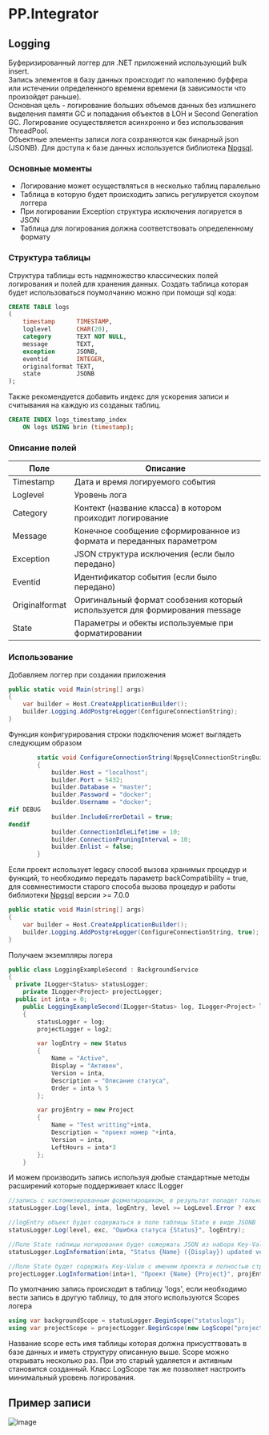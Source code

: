 # PP.Integrator
## Logging

Буферизированный логгер для .NET приложений использующий bulk insert.<br> Запись элементов в базу данных происходит по наполению буффера или истечении определенного времени времени (в зависимости что произойдет раньше).<br> Основная цель - логирование больших объемов данных без излишнего выделения памяти GC и попадания объектов в LOH и Second Generation GC. Логирование осуществляется асинхронно и без использования ThreadPool. <br> Объектные элементы записи лога сохраняются как бинарный json (JSONB). Для доступа к базе данных используется библиотека [Npgsql](https://www.npgsql.org/index.html).


### Основные моменты

 * Логирование может осуществляться в несколько таблиц паралельно
 * Таблица в которую будет происходить запись регулируется скоупом логгера
 * При логировании Exception структура исключения логируется в JSON
 * Таблица для логирования должна соответствовать определенному формату 
 
### Структура таблицы

Структура таблицы есть надмножество классических полей логирования и полей для хранения данных. Создать таблица которая будет использоваться поумолчанию можно при помощи sql кода:

```sql
CREATE TABLE logs
(
	timestamp      TIMESTAMP,
	loglevel       CHAR(20),
	category       TEXT NOT NULL,
	message        TEXT,
	exception      JSONB,
	eventid        INTEGER,
	originalformat TEXT,
	state          JSONB
);
```
Также рекомендуется добавить индекс для ускорения записи и считывания на каждую из созданых таблиц.

```sql
CREATE INDEX logs_timestamp_index
	ON logs USING brin (timestamp);
```

### Описание полей

|Поле|Описание|
|----|--------|
|Timestamp      |Дата и время логируемого события|
|Loglevel       |Уровень лога|
|Category       |Контект (название класса) в котором проиходит логирование|
|Message        |Конечное сообщение сформированное из формата и переданных параметром|
|Exception      |JSON структура исключения (если было передано)|
|Eventid        |Идентификатор события (если было передано) |
|Originalformat |Оригинальный формат сообзения который используется для формирования message|
|State          |Параметры и обекты используемые при форматировании|

### Использование

Добавляем логгер при создании приложения
```csharp
public static void Main(string[] args)
{
	var builder = Host.CreateApplicationBuilder();
	builder.Logging.AddPostgreLogger(ConfigureConnectionString);
}
```

Функция конфигурирования строки подключения может выглядеть следующим образом
```csharp
		static void ConfigureConnectionString(NpgsqlConnectionStringBuilder builder)
		{
			builder.Host = "localhost";
			builder.Port = 5432;
			builder.Database = "master";
			builder.Password = "docker";
			builder.Username = "docker";
#if DEBUG
			builder.IncludeErrorDetail = true;
#endif
			builder.ConnectionIdleLifetime = 10;
			builder.ConnectionPruningInterval = 10;
			builder.Enlist = false;
		}
```

Если проект использует legacy способ вызова хранимых процедур и функций, то необходимо передать параметр backCompatibility = true, для совмнестимости старого способа вызова процедур и работы библиотеки [Npgsql](https://www.npgsql.org/index.html) версии >= 7.0.0
```csharp
public static void Main(string[] args)
{
	var builder = Host.CreateApplicationBuilder();
	builder.Logging.AddPostgreLogger(ConfigureConnectionString, true);
}
```
Получаем экземпляры логера
```csharp
public class LoggingExampleSecond : BackgroundService
{
  private ILogger<Status> statusLogger;
	private ILogger<Project> projectLogger;
  public int inta = 0;
	public LoggingExampleSecond(ILogger<Status> log, ILogger<Project> log2)
    {
        statusLogger = log;
        projectLogger = log2;

        var logEntry = new Status
        {
            Name = "Active",
            Display = "Активен",
            Version = inta,
            Description = "Описание статуса",
            Order = inta % 5
        };

        var projEntry = new Project
        {
            Name = "Test writting"+inta,
            Description = "проект номер "+inta,
            Version = inta,					
            LeftHours = inta*3
        }; 
    }
```
И можем производить запись используя дюбые стандартные методы расширений которые поддерживает класс ILogger

```csharp
//запись с кастомизированным форматирощиком, в результат попадет только строка с текстом
statusLogger.Log(level, inta, logEntry, level >= LogLevel.Error ? exc : default, (item, err) => "Loglevel");

//logEntry объект будет содержаться в поле таблицы State в виде JSONB
statusLogger.Log(level, exc, "Ошибка статуса {Status}", logEntry);

//Поле State таблицы логирования будет сожержать JSON из набора Key-Value переданных параметрами объектов
statusLogger.LogInformation(inta, "Status {Name} ({Display}) updated version {Version} with order {Order}", logEntry.Name,logEntry.Display, logEntry.Version, logEntry.Order);

//Поле State будет содержать Key-Value с именем проекта и полностью структуру projEntry в виде json
projectLogger.LogInformation(inta+1, "Проект {Name} {Project}", projEntry.Name, projEntry);

```

По умолчанию запись происходит в таблицу 'logs', если необходимо вести запись в другую таблицу, то для этого используются Scopes логера
```csharp
using var backgroundScope = statusLogger.BeginScope("statuslogs");
using var projectScope = projectLogger.BeginScope(new LogScope("projectlogs"));
```
Название scope есть имя таблицы которая должна присусттвовать в базе данных и иметь структуру описанную выше. Scope можно открывать несколько раз. При это старый удаляется и активным становится созданный. Класс LogScope так же позволяет настроить минимальный уровень логирования.

## Пример записи
![image](https://github.com/user-attachments/assets/fab33ebc-13cd-4bca-b29e-44e8f19bdd70)


